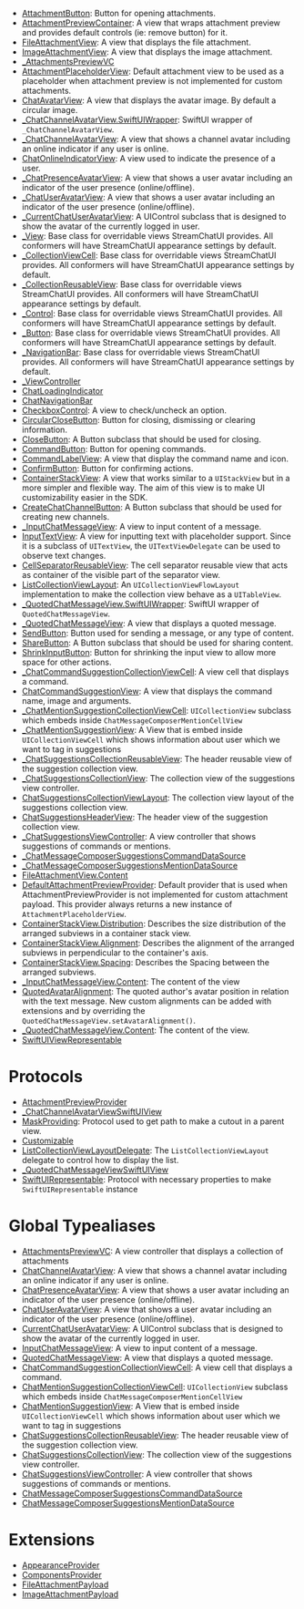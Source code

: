 
  - [AttachmentButton](/AttachmentButton):
    Button for opening attachments.
  - [AttachmentPreviewContainer](/AttachmentPreviewContainer):
    A view that wraps attachment preview and provides default controls (ie: remove button) for it.
  - [FileAttachmentView](/FileAttachmentView):
    A view that displays the file attachment.
  - [ImageAttachmentView](/ImageAttachmentView):
    A view that displays the image attachment.
  - [\_AttachmentsPreviewVC](/_AttachmentsPreviewVC)
  - [AttachmentPlaceholderView](/AttachmentPlaceholderView):
    Default attachment view to be used as a placeholder when attachment preview is not implemented for custom attachments.
  - [ChatAvatarView](/ChatAvatarView):
    A view that displays the avatar image. By default a circular image.
  - [\_ChatChannelAvatarView.SwiftUIWrapper](/_ChatChannelAvatarView_SwiftUIWrapper):
    SwiftUI wrapper of `_ChatChannelAvatarView`.
  - [\_ChatChannelAvatarView](/_ChatChannelAvatarView):
    A view that shows a channel avatar including an online indicator if any user is online.
  - [ChatOnlineIndicatorView](/ChatOnlineIndicatorView):
    A view used to indicate the presence of a user.
  - [\_ChatPresenceAvatarView](/_ChatPresenceAvatarView):
    A view that shows a user avatar including an indicator of the user presence (online/offline).
  - [\_ChatUserAvatarView](/_ChatUserAvatarView):
    A view that shows a user avatar including an indicator of the user presence (online/offline).
  - [\_CurrentChatUserAvatarView](/_CurrentChatUserAvatarView):
    A UIControl subclass that is designed to show the avatar of the currently logged in user.
  - [\_View](/_View):
    Base class for overridable views StreamChatUI provides.
    All conformers will have StreamChatUI appearance settings by default.
  - [\_CollectionViewCell](/_CollectionViewCell):
    Base class for overridable views StreamChatUI provides.
    All conformers will have StreamChatUI appearance settings by default.
  - [\_CollectionReusableView](/_CollectionReusableView):
    Base class for overridable views StreamChatUI provides.
    All conformers will have StreamChatUI appearance settings by default.
  - [\_Control](/_Control):
    Base class for overridable views StreamChatUI provides.
    All conformers will have StreamChatUI appearance settings by default.
  - [\_Button](/_Button):
    Base class for overridable views StreamChatUI provides.
    All conformers will have StreamChatUI appearance settings by default.
  - [\_NavigationBar](/_NavigationBar):
    Base class for overridable views StreamChatUI provides.
    All conformers will have StreamChatUI appearance settings by default.
  - [\_ViewController](/_ViewController)
  - [ChatLoadingIndicator](/ChatLoadingIndicator)
  - [ChatNavigationBar](/ChatNavigationBar)
  - [CheckboxControl](/CheckboxControl):
    A view to check/uncheck an option.
  - [CircularCloseButton](/CircularCloseButton):
    Button for closing, dismissing or clearing information.
  - [CloseButton](/CloseButton):
    A Button subclass that should be used for closing.
  - [CommandButton](/CommandButton):
    Button for opening commands.
  - [CommandLabelView](/CommandLabelView):
    A view that display the command name and icon.
  - [ConfirmButton](/ConfirmButton):
    Button for confirming actions.
  - [ContainerStackView](/ContainerStackView):
    A view that works similar to a `UIStackView` but in a more simpler and flexible way.
    The aim of this view is to make UI customizability easier in the SDK.
  - [CreateChatChannelButton](/CreateChatChannelButton):
    A Button subclass that should be used for creating new channels.
  - [\_InputChatMessageView](/_InputChatMessageView):
    A view to input content of a message.
  - [InputTextView](/InputTextView):
    A view for inputting text with placeholder support. Since it is a subclass
    of `UITextView`, the `UITextViewDelegate` can be used to observe text changes.
  - [CellSeparatorReusableView](/CellSeparatorReusableView):
    The cell separator reusable view that acts as container of the visible part of the separator view.
  - [ListCollectionViewLayout](/ListCollectionViewLayout):
    An `UICollectionViewFlowLayout` implementation to make the collection view behave as a `UITableView`.
  - [\_QuotedChatMessageView.SwiftUIWrapper](/_QuotedChatMessageView_SwiftUIWrapper):
    SwiftUI wrapper of `QuotedChatMessageView`.
  - [\_QuotedChatMessageView](/_QuotedChatMessageView):
    A view that displays a quoted message.
  - [SendButton](/SendButton):
    Button used for sending a message, or any type of content.
  - [ShareButton](/ShareButton):
    A Button subclass that should be used for sharing content.
  - [ShrinkInputButton](/ShrinkInputButton):
    Button for shrinking the input view to allow more space for other actions.
  - [\_ChatCommandSuggestionCollectionViewCell](/_ChatCommandSuggestionCollectionViewCell):
    A view cell that displays a command.
  - [ChatCommandSuggestionView](/ChatCommandSuggestionView):
    A view that displays the command name, image and arguments.
  - [\_ChatMentionSuggestionCollectionViewCell](/_ChatMentionSuggestionCollectionViewCell):
    `UICollectionView` subclass which embeds inside `ChatMessageComposerMentionCellView`
  - [\_ChatMentionSuggestionView](/_ChatMentionSuggestionView):
    A View that is embed inside `UICollectionViewCell`  which shows information about user which we want to tag in suggestions
  - [\_ChatSuggestionsCollectionReusableView](/_ChatSuggestionsCollectionReusableView):
    The header reusable view of the suggestion collection view.
  - [\_ChatSuggestionsCollectionView](/_ChatSuggestionsCollectionView):
    The collection view of the suggestions view controller.
  - [ChatSuggestionsCollectionViewLayout](/ChatSuggestionsCollectionViewLayout):
    The collection view layout of the suggestions collection view.
  - [ChatSuggestionsHeaderView](/ChatSuggestionsHeaderView):
    The header view of the suggestion collection view.
  - [\_ChatSuggestionsViewController](/_ChatSuggestionsViewController):
    A view controller that shows suggestions of commands or mentions.
  - [\_ChatMessageComposerSuggestionsCommandDataSource](/_ChatMessageComposerSuggestionsCommandDataSource)
  - [\_ChatMessageComposerSuggestionsMentionDataSource](/_ChatMessageComposerSuggestionsMentionDataSource)
  - [FileAttachmentView.Content](/FileAttachmentView_Content)
  - [DefaultAttachmentPreviewProvider](/DefaultAttachmentPreviewProvider):
    Default provider that is used when AttachmentPreviewProvider is not implemented for custom attachment payload. This
    provider always returns a new instance of `AttachmentPlaceholderView`.
  - [ContainerStackView.Distribution](/ContainerStackView_Distribution):
    Describes the size distribution of the arranged subviews in a container stack view.
  - [ContainerStackView.Alignment](/ContainerStackView_Alignment):
    Describes the alignment of the arranged subviews in perpendicular to the container's axis.
  - [ContainerStackView.Spacing](/ContainerStackView_Spacing):
    Describes the Spacing between the arranged subviews.
  - [\_InputChatMessageView.Content](/_InputChatMessageView_Content):
    The content of the view
  - [QuotedAvatarAlignment](/QuotedAvatarAlignment):
    The quoted author's avatar position in relation with the text message.
    New custom alignments can be added with extensions and by overriding the `QuotedChatMessageView.setAvatarAlignment()`.
  - [\_QuotedChatMessageView.Content](/_QuotedChatMessageView_Content):
    The content of the view.
  - [SwiftUIViewRepresentable](/SwiftUIViewRepresentable)

# Protocols

  - [AttachmentPreviewProvider](/AttachmentPreviewProvider)
  - [\_ChatChannelAvatarViewSwiftUIView](/_ChatChannelAvatarViewSwiftUIView)
  - [MaskProviding](/MaskProviding):
    Protocol used to get path to make a cutout in a parent view.
  - [Customizable](/Customizable)
  - [ListCollectionViewLayoutDelegate](/ListCollectionViewLayoutDelegate):
    The `ListCollectionViewLayout` delegate to control how to display the list.
  - [\_QuotedChatMessageViewSwiftUIView](/_QuotedChatMessageViewSwiftUIView)
  - [SwiftUIRepresentable](/SwiftUIRepresentable):
    Protocol with necessary properties to make `SwiftUIRepresentable` instance

# Global Typealiases

  - [AttachmentsPreviewVC](/AttachmentsPreviewVC):
    A view controller that displays a collection of attachments
  - [ChatChannelAvatarView](/ChatChannelAvatarView):
    A view that shows a channel avatar including an online indicator if any user is online.
  - [ChatPresenceAvatarView](/ChatPresenceAvatarView):
    A view that shows a user avatar including an indicator of the user presence (online/offline).
  - [ChatUserAvatarView](/ChatUserAvatarView):
    A view that shows a user avatar including an indicator of the user presence (online/offline).
  - [CurrentChatUserAvatarView](/CurrentChatUserAvatarView):
    A UIControl subclass that is designed to show the avatar of the currently logged in user.
  - [InputChatMessageView](/InputChatMessageView):
    A view to input content of a message.
  - [QuotedChatMessageView](/QuotedChatMessageView):
    A view that displays a quoted message.
  - [ChatCommandSuggestionCollectionViewCell](/ChatCommandSuggestionCollectionViewCell):
    A view cell that displays a command.
  - [ChatMentionSuggestionCollectionViewCell](/ChatMentionSuggestionCollectionViewCell):
    `UICollectionView` subclass which embeds inside `ChatMessageComposerMentionCellView`
  - [ChatMentionSuggestionView](/ChatMentionSuggestionView):
    A View that is embed inside `UICollectionViewCell`  which shows information about user which we want to tag in suggestions
  - [ChatSuggestionsCollectionReusableView](/ChatSuggestionsCollectionReusableView):
    The header reusable view of the suggestion collection view.
  - [ChatSuggestionsCollectionView](/ChatSuggestionsCollectionView):
    The collection view of the suggestions view controller.
  - [ChatSuggestionsViewController](/ChatSuggestionsViewController):
    A view controller that shows suggestions of commands or mentions.
  - [ChatMessageComposerSuggestionsCommandDataSource](/ChatMessageComposerSuggestionsCommandDataSource)
  - [ChatMessageComposerSuggestionsMentionDataSource](/ChatMessageComposerSuggestionsMentionDataSource)

# Extensions

  - [AppearanceProvider](/AppearanceProvider)
  - [ComponentsProvider](/ComponentsProvider)
  - [FileAttachmentPayload](/FileAttachmentPayload)
  - [ImageAttachmentPayload](/ImageAttachmentPayload)

